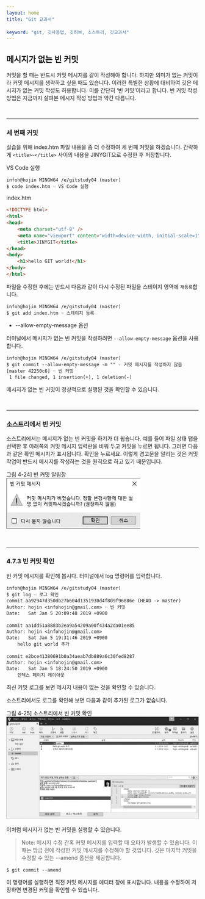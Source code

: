 ```yaml
---
layout: home
title: "Git 교과서"

keyword: "git, 깃사용법, 깃허브, 소스트리, 깃교과서"
---
```

## 메시지가 없는 빈 커밋
커밋을 할 때는 반드시 커밋 메시지를 같이 작성해야 합니다. 하지만 의미가 없는 커밋이라 커밋 메시지를 생략하고 싶을 때도 있습니다. 이러한 특별한 상황에 대비하여 깃은 메시지가 없는 커밋 작성도 허용합니다. 이를 간단히 ‘빈 커밋’이라고 합니다. 빈 커밋 작성 방법은 지금까지 살펴본 메시지 작성 방법과 약간 다릅니다.  

<br>
<hr>

### 세 번째 커밋
실습을 위해 index.htm 파일 내용을 좀 더 수정하여 세 번째 커밋을 하겠습니다. 간략하게 `<title>~</title>` 사이의 내용을 JINYGIT으로 수정한 후 저장합니다.  

VS Code 실행
```
infoh@hojin MINGW64 /e/gitstudy04 (master)
$ code index.htm ☜ VS Code 실행
```

index.htm
```html
<!DOCTYPE html>
<html>
<head>
    <meta charset="utf-8" />    
    <meta name="viewport" content="width=device-width, initial-scale=1">
    <title>JINYGIT</title>
</head>
<body>
    <h1>hello GIT world!</h1>
</body>
</html>
```
 
파일을 수정한 후에는 반드시 다음과 같이 다시 수정된 파일을 스테이지 영역에 `재등록`합니다.  

```
infoh@hojin MINGW64 /e/gitstudy04 (master)
$ git add index.htm ☜ 스테이지 등록
```

* --allow-empty-message 옵션

터미널에서 메시지가 없는 빈 커밋을 작성하려면 `--allow-empty-message` 옵션을 사용합니다.

```
infoh@hojin MINGW64 /e/gitstudy04 (master)
$ git commit --allow-empty-message -m "" ☜ 커밋 메시지를 작성하지 않음
[master 42250c6] ☜ 빈 커밋
 1 file changed, 1 insertion(+), 1 deletion(-)

```

메시지가 없는 빈 커밋이 정상적으로 실행된 것을 확인할 수 있습니다.  

<br>
<hr>

### 소스트리에서 빈 커밋
소스트리에서는 메시지가 없는 빈 커밋을 하기가 더 쉽습니다. 예를 들어 파일 상태 탭을 선택한 후 아래쪽의 커밋 메시지 입력란을 비워 두고 커밋을 누르면 됩니다. 그러면 다음과 같은 확인 메시지가 표시됩니다. 확인을 누르세요. 이렇게 경고문을 알리는 것은 커밋 작업이 반드시 메시지를 작성하는 것을 원칙으로 하고 있기 때문입니다.  

그림 4-24] 빈 커밋 알림창  
![](./img/04-24.jpg) 

<br>
<hr>

### 4.7.3 빈 커밋 확인
빈 커밋 메시지를 확인해 봅시다. 터미널에서 log 명령어를 입력합니다.  

```
infoh@hojin MINGW64 /e/gitstudy04 (master)
$ git log ☜ 로그 확인
commit aa92947d350db27b604d1351930d4f809f96886e (HEAD -> master)
Author: hojin <infohojin@gmail.com> ☜ 빈 커밋
Date:   Sat Jan 5 20:09:48 2019 +0900

commit aa1dd51a8883b2ea9a54209a00f434a2da01ee85
Author: hojin <infohojin@gmail.com>
Date:   Sat Jan 5 19:31:46 2019 +0900
    hello git world 추가

commit e2bce41380691b0a34aeab7db889a6c30fed8287
Author: hojin <infohojin@gmail.com>
Date:   Sat Jan 5 18:24:50 2019 +0900
    인덱스 페이지 레이아웃

```

최신 커밋 로그를 보면 메시지 내용이 없는 것을 확인할 수 있습니다.  

소스트리에서도 로그를 확인해 보면 다음과 같이 추가된 로그가 없습니다.  

그림 4-25] 소스트리에서 빈 커밋 확인  
![](./img/04-25.jpg) 

이처럼 메시지가 없는 빈 커밋을 실행할 수 있습니다.

>Note: 메시지 수정
간혹 커밋 메시지를 입력할 때 오타가 발생할 수 있습니다. 이때는 방금 전에 작성한 커밋 메시지를 수정해야 할 것입니다. 깃은 마지막 커밋을 수정할 수 있는 --amend 옵션을 제공합니다.  

```
$ git commit --amend
```

이 명령어를 실행하면 직전 커밋 메시지를 에디터 창에 표시합니다. 내용을 수정하여 저장하면 변경된 커밋을 확인할 수 있습니다.  

<br><br>